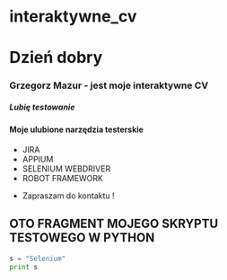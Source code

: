 # interaktywne_cv

# Dzień dobry

### Grzegorz Mazur - jest moje interaktywne CV 

##### Lubię testowanie



#### Moje ulubione narzędzia testerskie
- JIRA
- APPIUM
- SELENIUM WEBDRIVER 
- ROBOT FRAMEWORK


* Zapraszam do kontaktu !


## OTO FRAGMENT MOJEGO SKRYPTU TESTOWEGO W PYTHON
```python
s = "Selenium"
print s
```
